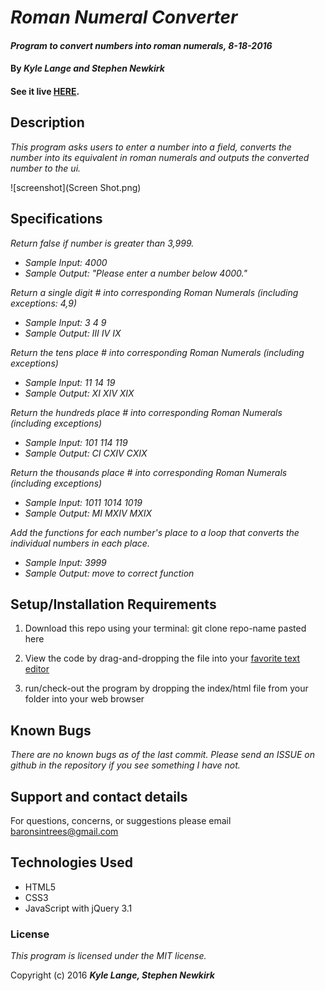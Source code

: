 # _Roman Numeral Converter_

#### _Program to convert numbers into roman numerals, 8-18-2016_

#### By _**Kyle Lange and Stephen Newkirk**_

#### See it live [HERE](https://kylelange.github.io/Roman-Numeral-Converter/).

## Description

_This program asks users to enter a number into a field, converts the number into its equivalent in roman numerals and outputs the converted number to the ui._

![screenshot](Screen Shot.png)

## Specifications
_Return false if number is greater than 3,999._
* _Sample Input: 4000_
* _Sample Output: "Please enter a number below 4000."_

_Return a single digit # into corresponding Roman Numerals (including exceptions: 4,9)_
* _Sample Input:  3   4   9_
* _Sample Output: III IV  IX_

_Return the tens place # into corresponding Roman Numerals (including exceptions)_
* _Sample Input: 11 14 19_
* _Sample Output: XI XIV XIX_

_Return the hundreds place # into corresponding Roman Numerals (including exceptions)_
* _Sample Input: 101  114  119_
* _Sample Output: CI  CXIV CXIX_

_Return the thousands place # into corresponding Roman Numerals (including exceptions)_
* _Sample Input: 1011  1014  1019_
* _Sample Output: MI   MXIV  MXIX_

_Add the functions for each number's place to a loop that converts the individual numbers in each place._
* _Sample Input: 3999_
* _Sample Output: move to correct function_

## Setup/Installation Requirements

1. Download this repo using your terminal: git clone repo-name pasted here

2. View the code by drag-and-dropping the file into your [favorite text editor](https://atom.io)

3. run/check-out the program by dropping the index/html file from your folder into your web browser

## Known Bugs

_There are no known bugs as of the last commit. Please send an ISSUE on github in the repository if you see something I have not._

## Support and contact details

For questions, concerns, or suggestions please email baronsintrees@gmail.com


## Technologies Used

* HTML5
* CSS3
* JavaScript with jQuery 3.1

### License

*This program is licensed under the MIT license.*

Copyright (c) 2016 **_Kyle Lange, Stephen Newkirk_**
